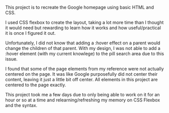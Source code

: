 This project is to recreate the Google homepage using basic HTML and CSS. 

I used CSS flexbox to create the layout, taking a lot more time than I thought it would need but rewarding to learn how it works and how useful/practical it is once I figured it out. 

Unfortunately, I did not know that adding a :hover effect on a parent would change the children of that parent. With my design, I was not able to add a :hover element (with my current knowlege) to the pill search area due to this issue.

I found that some of the page elements from my reference were not actually centered on the page. It was like Google purposefully did not center their content, leaving it just a little bit off center. All elements in this project are centered to the page exactly.

This project took me a few days due to only being able to work on it for an hour or so at a time and relearning/refreshing my memory on CSS Flexbox and the syntax. 